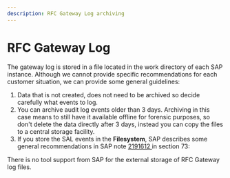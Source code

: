 ```yaml
---
description: RFC Gateway Log archiving
---
```


# RFC Gateway Log

The gateway log is stored in a file located in the work directory of each SAP instance. Although we cannot provide specific recommendations for each customer situation, we can provide some general guidelines:

1. Data that is not created, does not need to be archived so decide carefully what events to log.&#x20;
2. You can archive audit log events older than 3 days. Archiving in this case means to still have it available offline for forensic purposes, so don't delete the data directly after 3 days, instead you can copy the files to a central storage facility.
3. If you store the SAL events in the **Filesystem**, SAP describes some general recommendations in SAP note [2191612 ](https://launchpad.support.sap.com/#/notes/2191612)in section 73:

There is no tool support from SAP for the external storage of RFC Gateway log files.&#x20;
